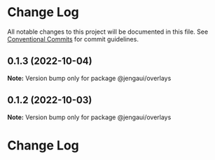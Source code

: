 # Change Log

All notable changes to this project will be documented in this file.
See [Conventional Commits](https://conventionalcommits.org) for commit guidelines.

## 0.1.3 (2022-10-04)

**Note:** Version bump only for package @jengaui/overlays

## 0.1.2 (2022-10-03)

**Note:** Version bump only for package @jengaui/overlays

# Change Log
